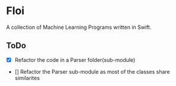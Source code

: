 # Floi
A collection of Machine Learning Programs written in Swift.



## ToDo

- [x] Refactor the code in a Parser folder(sub-module)
- [] Refactor the Parser sub-module as most of the classes share similarites
